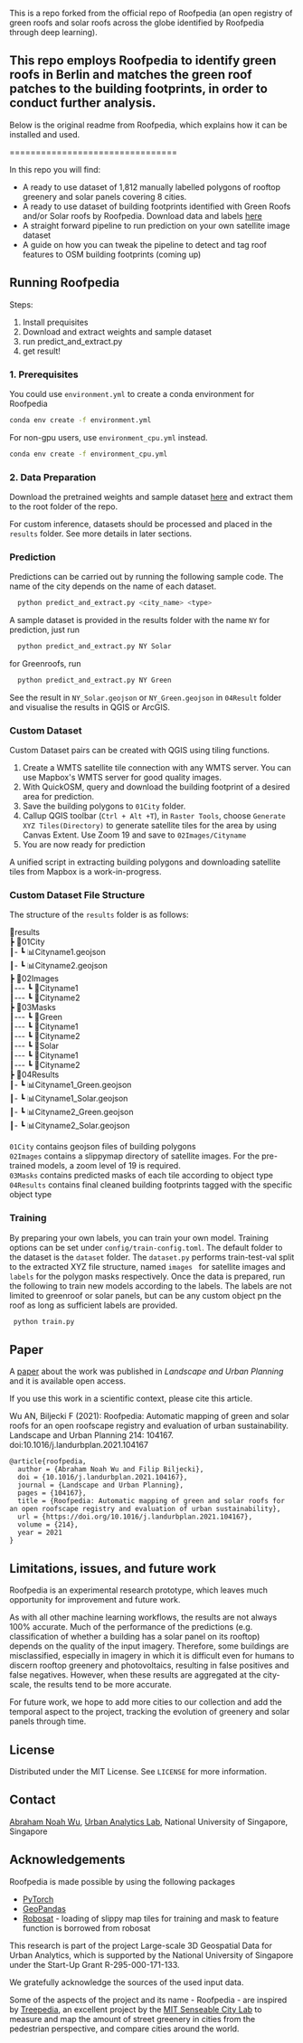 This is a repo forked from the official repo of Roofpedia (an open registry of green roofs and solar roofs across the globe identified by Roofpedia through deep learning). 
## This repo employs Roofpedia to identify green roofs in Berlin and matches the green roof patches to the building footprints, in order to conduct further analysis.

Below is the original readme from Roofpedia, which explains how it can be installed and used.

================================

In this repo you will find:
* A ready to use dataset of 1,812 manually labelled polygons of rooftop greenery and solar panels covering 8 cities. 
* A ready to use dataset of building footprints identified with Green Roofs and/or Solar roofs by Roofpedia. Download data and labels [here](https://doi.org/10.6084/m9.figshare.19314422)
* A straight forward pipeline to run prediction on your own satellite image dataset
* A guide on how you can tweak the pipeline to detect and tag roof features to OSM building footprints (coming up)

## Running Roofpedia 
Steps:
1. Install prequisites
2. Download and extract weights and sample dataset
3. run predict_and_extract.py 
4. get result!
### 1. Prerequisites

You could use `environment.yml` to create a conda environment for Roofpedia

  ```sh
  conda env create -f environment.yml
  ```

For non-gpu users, use `environment_cpu.yml` instead.

  ```sh
  conda env create -f environment_cpu.yml
  ```
### 2. Data Preparation

Download the pretrained weights and sample dataset [here](https://doi.org/10.6084/m9.figshare.19314422) and extract them to the root folder of the repo. 

For custom inference, datasets should be processed and placed in the `results` folder. See more details in later sections.


### Prediction

Predictions can be carried out by running the following sample code. The name of the city depends on the name of each dataset.

```sh
  python predict_and_extract.py <city_name> <type>
```

A sample dataset is provided in the results folder with the name `NY` for prediction, just run

```sh
  python predict_and_extract.py NY Solar
```

for Greenroofs, run

```sh
  python predict_and_extract.py NY Green
```

See the result in `NY_Solar.geojson` or `NY_Green.geojson` in `04Result` folder and visualise the results in QGIS or ArcGIS.

### Custom Dataset
Custom Dataset pairs can be created with QGIS using tiling functions. 
1. Create a WMTS satellite tile connection with any WMTS server. You can use Mapbox's WMTS server for good quality images.
2. With QuickOSM, query and download the building footprint of a desired area for prediction.
3. Save the building polygons to `01City` folder.
4. Callup QGIS toolbar (`Ctrl + Alt +T`), in `Raster Tools`, choose `Generate XYZ Tiles(Directory)` to generate satellite tiles for the area by using Canvas Extent. Use Zoom 19 and save to `02Images/Cityname`
5. You are now ready for prediction

A unified script in extracting building polygons and downloading satellite tiles from Mapbox is a work-in-progress.
### Custom Dataset File Structure
The structure of the `results` folder is as follows: 

📂results  
 ┣ 📂01City   
 ┃- ┗ 📊Cityname1.geojson  
 ┃- ┗ 📊Cityname2.geojson  
 ┣ 📂02Images  
 ┃--- ┗ 📂Cityname1  
 ┃--- ┗ 📂Cityname2  
 ┣ 📂03Masks  
 ┃--- ┗ 📂Green  
 ┃---   ┗ 📂Cityname1  
 ┃---   ┗ 📂Cityname2  
 ┃--- ┗ 📂Solar  
 ┃---   ┗ 📂Cityname1  
 ┃---   ┗ 📂Cityname2  
 ┣ 📂04Results  
 ┃- ┗ 📊Cityname1_Green.geojson  
 ┃- ┗ 📊Cityname1_Solar.geojson  
 ┃- ┗ 📊Cityname2_Green.geojson  
 ┃- ┗ 📊Cityname2_Solar.geojson  

`01City` contains geojson files of building polygons  
`02Images` contains a slippymap directory of satellite images. For the pre-trained models, a zoom level of 19 is required.  
`03Masks` contains predicted masks of each tile according to object type
`04Results` contains final cleaned building footprints tagged with the specific object type



### Training
By preparing your own labels, you can train your own model. Training options can be set under `config/train-config.toml`. The default folder to the dataset is the `dataset` folder. The `dataset.py` performs train-test-val split to the extracted XYZ file structure, named `images ` for satellite images and `labels` for the polygon masks respectively. Once the data is prepared, run the following to train new models according to the labels. The labels are not limited to greenroof or solar panels, but can be any custom object pn the roof as long as sufficient labels are provided.

 ```sh
  python train.py
  ```


## Paper

A [paper](https://doi.org/10.1016/j.landurbplan.2021.104167) about the work was published in _Landscape and Urban Planning_ and it is available open access.

If you use this work in a scientific context, please cite this article.

Wu AN, Biljecki F (2021): Roofpedia: Automatic mapping of green and solar roofs for an open roofscape registry and evaluation of urban sustainability. Landscape and Urban Planning 214: 104167. doi:10.1016/j.landurbplan.2021.104167

```
@article{roofpedia,
  author = {Abraham Noah Wu and Filip Biljecki},
  doi = {10.1016/j.landurbplan.2021.104167},
  journal = {Landscape and Urban Planning},
  pages = {104167},
  title = {Roofpedia: Automatic mapping of green and solar roofs for an open roofscape registry and evaluation of urban sustainability},
  url = {https://doi.org/10.1016/j.landurbplan.2021.104167},
  volume = {214},
  year = 2021
}
```


## Limitations, issues, and future work

Roofpedia is an experimental research prototype, which leaves much opportunity for improvement and future work.

As with all other machine learning workflows, the results are not always 100% accurate.
Much of the performance of the predictions (e.g. classification of whether a building has a solar panel on its rooftop) depends on the quality of the input imagery.
Therefore, some buildings are misclassified, especially in imagery in which it is difficult even for humans to discern rooftop greenery and photovoltaics, resulting in false positives and false negatives.
However, when these results are aggregated at the city-scale, the results tend to be more accurate.

For future work, we hope to add more cities to our collection and add the temporal aspect to the project, tracking the evolution of greenery and solar panels through time.


<!-- LICENSE -->
## License

Distributed under the MIT License. See `LICENSE` for more information.


## Contact

[Abraham Noah Wu](https://ual.sg/authors/abraham/), [Urban Analytics Lab](https://ual.sg), National University of Singapore, Singapore


<!-- ACKNOWLEDGEMENTS -->
## Acknowledgements

Roofpedia is made possible by using the following packages

* [PyTorch](https://pytorch.org/)
* [GeoPandas](https://geopandas.org/)
* [Robosat](https://github.com/mapbox/robosat) - 
loading of slippy map tiles for training and mask to feature function is borrowed from robosat

This research is part of the project Large-scale 3D Geospatial Data for Urban Analytics, which is supported by the National University of Singapore under the Start-Up Grant R-295-000-171-133.

We gratefully acknowledge the sources of the used input data.

Some of the aspects of the project and its name - Roofpedia - are inspired by [Treepedia](http://senseable.mit.edu/treepedia), an excellent project by the [MIT Senseable City Lab](https://senseable.mit.edu) to measure and map the amount of street greenery in cities from the pedestrian perspective, and compare cities around the world.


